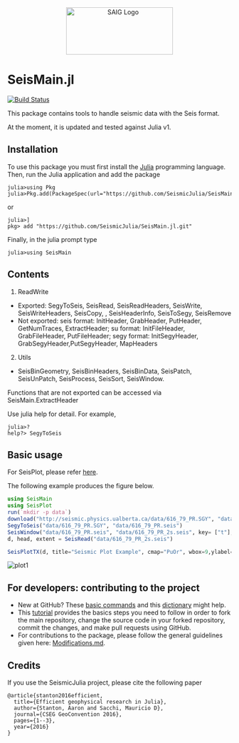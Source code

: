 <a name="logo"/>
<div align="center">
<a href="http://saig.physics.ualberta.ca/" target="_blank">
<img src="https://saig.physics.ualberta.ca/lib/tpl/dokuwiki/images/logo.png" alt="SAIG Logo" width="240" height="106"></img>
</a>
</div>

# SeisMain.jl

[![Build Status](https://travis-ci.com/SeismicJulia/SeisMain.jl.svg?branch=master)](https://travis-ci.com/SeismicJulia/SeisMain.jl)

This package contains tools to handle seismic data with the Seis format.

At the moment, it is updated and tested against Julia v1.

## Installation

To use this package you must first install the [Julia](http://julialang.org/downloads/) programming language.
Then, run the Julia application and add the package

```
julia>using Pkg
julia>Pkg.add(PackageSpec(url="https://github.com/SeismicJulia/SeisMain.jl.git"))
```
or
```
julia>]
pkg> add "https://github.com/SeismicJulia/SeisMain.jl.git"
```

Finally, in the julia prompt type
```
julia>using SeisMain
```

## Contents

1. ReadWrite
* Exported: SegyToSeis, SeisRead, SeisReadHeaders, SeisWrite, SeisWriteHeaders, SeisCopy, , SeisHeaderInfo, SeisToSegy, SeisRemove
* Not exported:
seis format: InitHeader, GrabHeader, PutHeader, GetNumTraces, ExtractHeader; 
su format: InitFileHeader, GrabFileHeader, PutFileHeader;
segy format: InitSegyHeader, GrabSegyHeader,PutSegyHeader, MapHeaders

2. Utils
* SeisBinGeometry, SeisBinHeaders, SeisBinData, SeisPatch, SeisUnPatch, SeisProcess, SeisSort, SeisWindow.

Functions that are not exported can be accessed via SeisMain.ExtractHeader

Use julia help for detail. For example,
```
julia>?
help?> SegyToSeis
```
 

## Basic usage
For SeisPlot, please refer [here](https://github.com/SeismicJulia/SeisPlot.jl).

The following example produces the figure below.
```Julia
using SeisMain
using SeisPlot 
run(`mkdir -p data`)
download("http://seismic.physics.ualberta.ca/data/616_79_PR.SGY", "data/616_79_PR.SGY")
SegyToSeis("data/616_79_PR.SGY", "data/616_79_PR.seis")
SeisWindow("data/616_79_PR.seis", "data/616_79_PR_2s.seis", key= ["t"], minval=[0.0], maxval=[2.0])
d, head, extent = SeisRead("data/616_79_PR_2s.seis")

SeisPlotTX(d, title="Seismic Plot Example", cmap="PuOr", wbox=9,ylabel="Time(s)",xlabel="Trace Number (index)",dy=extent.d1)

```

![plot1](http://seismic.physics.ualberta.ca/figures/616_79_PR2.png)


## For developers: contributing to the project

* New at GitHub? These [basic commands](http://seismic.physics.ualberta.ca/docs/git_basic_commands.pdf)
and this [dictionary](http://seismic.physics.ualberta.ca/docs/git_dictionary.pdf) might help.
* This [tutorial](http://seismic.physics.ualberta.ca/docs/develop_SeismicJulia.pdf) provides the basics
steps you need to follow in order to fork the main repository, change the source code in your forked
repository, commit the changes, and make pull requests using GitHub.
* For contributions to the package, please follow the general guidelines given here:
[Modifications.md](https://github.com/SeismicJulia/Seismic.jl/blob/master/Modifications.md).

## Credits
If you use the SeismicJulia project, please cite the following paper
```
@article{stanton2016efficient,
  title={Efficient geophysical research in Julia},
  author={Stanton, Aaron and Sacchi, Mauricio D},
  journal={CSEG GeoConvention 2016},
  pages={1--3},
  year={2016}
}
```